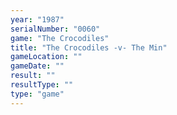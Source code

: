 ```yaml
---
year: "1987"
serialNumber: "0060" 
game: "The Crocodiles"
title: "The Crocodiles -v- The Min"
gameLocation: ""
gameDate: ""
result: ""
resultType: ""
type: "game"
---
```


